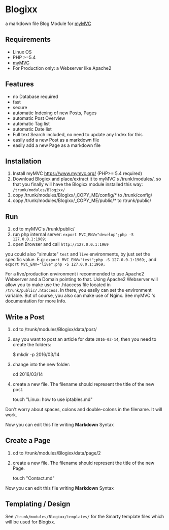 # Blogixx

a markdown file Blog Module for [myMVC](https://www.mymvc.org/ )

## Requirements
- Linux OS
- PHP >=5.4
- [myMVC](https://www.mymvc.org/ )
- For Production only: a Webserver like Apache2

## Features
- no Database required
- fast
- secure
- automatic Indexing of new Posts, Pages
- automatic Post Overview
- automatic Tag list
- automatic Date list 
- Full text Search included, no need to update any Index for this
- easily add a new Post as a markdown file
- easily add a new Page as a markdown file

## Installation

1. Install myMVC https://www.mymvc.org/ (PHP>= 5.4 required)
2. Download Blogixx and place/extract it to myMVC's /trunk/modules/, so that you finally will have the Blogixx module installed this way: `/trunk/modules/Blogixx/`
3. copy /trunk/modules/Blogixx/_COPY_ME/config/* to /trunk/config/
4. copy /trunk/modules/Blogixx/_COPY_ME/public/* to /trunk/public/

## Run
1. cd to myMVC's /trunk/public/ 
2. run php internal server: `export MVC_ENV="develop";php -S 127.0.0.1:1969;`
3. open Browser and call `http://127.0.0.1:1969`

you could also "simulate" `test` and `live` environments, by just set the specific value. E.g: `export MVC_ENV="test";php -S 127.0.0.1:1969;`, and `export MVC_ENV="live";php -S 127.0.0.1:1969;`

For a live/production environment i recommended to use Apache2 Webserver and a Domain pointing to that. Using Apache2 Webserver will allow you to make use the .htaccess file located in `/trunk/public/.htaccess`. In there, you easily can set the environment variable. But of course, you also can make use of Nginx. See myMVC 's documentation for more Info.

## Write a Post
1. cd to /trunk/modules/Blogixx/data/post/
2. say you want to post an article for date `2016-03-14`, then you need to create the folders:

    $ mkdir -p 2016/03/14
    
3. change into the new folder:

    cd 2016/03/14 
    
4. create a new file. The filename should represent the title of the new post.

    touch "Linux: how to use iptables.md"
   
Don't worry about spaces, colons and double-colons in the filename. It will work. 

Now you can edit this file writing **Markdown** Syntax

## Create a Page
1. cd to /trunk/modules/Blogixx/data/page/2
2. create a new file. The filename should represent the title of the new Page.

    touch "Contact.md"
    
Now you can edit this file writing **Markdown** Syntax
    


## Templating / Design
See `/trunk/modules/Blogixx/templates/` for the Smarty template files which will be used for Blogixx.




 


